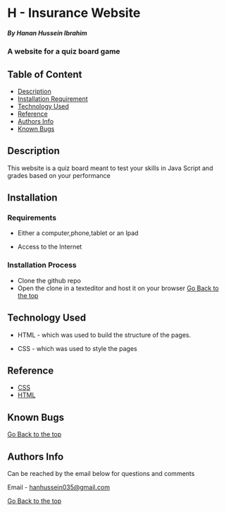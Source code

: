 # H - Insurance Website
##### By Hanan Hussein Ibrahim
### A website for a quiz board game




## Table of Content

+ [Description](#description)
+ [Installation Requirement](#Requirements)
+ [Technology Used](#technology-used)
+ [Reference](#reference)
+ [Authors Info](#Authors-Info)
+ [Known Bugs](#Known-Bugs)

## Description
<p>This website is a quiz board meant to test your skills in Java Script and grades based on your performance</p>

## Installation


### Requirements

* Either a computer,phone,tablet or an Ipad

* Access to the Internet

### Installation Process
* Clone the github repo
* Open the clone in a texteditor and host it on your browser
[Go Back to the top](#By-Hanan-Hussein-Ibrahim)
## Technology Used
* HTML - which was used to build the structure of the pages.

* CSS - which was used to style the pages

## Reference
* [CSS](https://developer.mozilla.org/en-US/docs/Web/CSS)
* [HTML](https://developer.mozilla.org/en-US/docs/Glossary/HTML)

## Known Bugs



[Go Back to the top](#By-Hanan-Hussein-Ibrahim)

## Authors Info
Can be reached by the email below for questions and comments 

Email - hanhussein035@gmail.com

[Go Back to the top](#By-Hanan-Hussein-Ibrahim)
